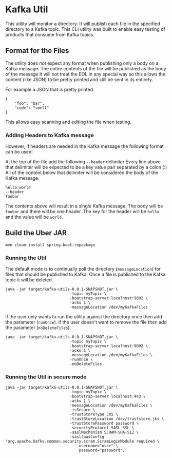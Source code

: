 # Kafka Util

This utility will monitor a directory. It will publish each file in the specified directory to a Kafka topic.
This CLI utility was built to enable easy testing of products that consume from Kafka topics. 


## Format for the Files
The utility does not expect any format when publishing only a body on a Kafka message. 
The entire contents of the file will be published as the body of the message
It will not treat the EOL in any special way so this allows the content (like JSON) to be pretty printed and still be sent in its entirety. 

For example a JSON that is pretty printed. 

```
{
	"foo": "bar",
	"code": "smell"
}
```

This allows easy scanning and editing the file when testing.

### Adding Headers to Kafka message

However, if headers are needed in the Kafka message the following format can be used:

At the top of the file add the following  `--header` delimiter
Every line above that delimiter will be expected to be a key value pair separated by a colon (:)
All of the content below that delimiter will be considered the body of the Kafka message.

```
hello:world
--header
foobar
```

The contents above will result in a single Kafka message.
The body will be `foobar` and there will be one header. 
The key for the header will be `hello` and the value will be `world`. 


## Build the Uber JAR

```
mvn clean install spring-boot:repackage
```

### Running the Util
The default mode is to continually poll the directory (`messageLocation`) for files that should be published to Kafka. Once a file is published to the Kafka topic it will be deleted. 

``` 
java -jar target/kafka-utils-0.0.1-SNAPSHOT.jar \
                            -topic myTopic \
                            -bootstrap-server localhost:9092 \
                            -acks 1 \
                            -messageLocation /dev/myKafkaFiles
```

if the user only wants to run the utility against the directory once then add the parameter (`runOnce`). 
if the user doesn't want to remove the file then add the parameter (`noDeleteFiles`).

``` 
java -jar target/kafka-utils-0.0.1-SNAPSHOT.jar \
                            -topic myTopic \
                            -bootstrap-server localhost:9092 \
                            -acks 1 \
                            -messageLocation /dev/myKafkaFiles \
                            -runOnce \
                            -noDeleteFiles
```


### Running the Util in secure mode

``` 
java -jar target/kafka-utils-0.0.1-SNAPSHOT.jar \
                            -topic myTopic \
                            -bootstrap-server localhost:443 \
                            -acks 1 \
                            -messageLocation /dev/myKafkaFiles \
                            -isSecure \
                            -trustStoreType JKS \
                            -trustStoreLocation /dev/truststore.jks \
                            -trustStorePassword password \                            
                            -securityProtocol SASL_SSL \
                            -saslMechanism SCRAM-SHA-512 \
                            -saslJaasConfig 'org.apache.kafka.common.security.scram.ScramLoginModule required \
                            	username="user" \
                            	password="password";'
```
